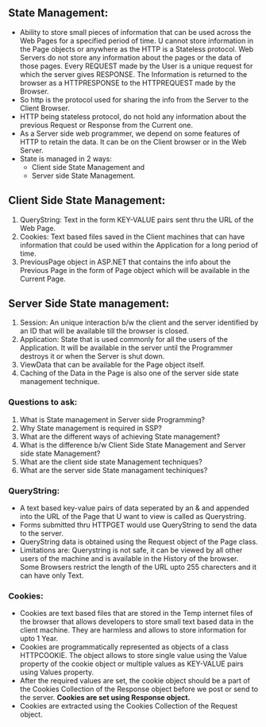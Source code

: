 ## State Management: 
- Ability to store small pieces of information that can be used across the Web Pages for a specified period of time. U cannot store information in the Page objects or anywhere as the HTTP is a Stateless protocol. Web Servers do not store any information about the pages or the data of those pages. Every REQUEST made by the User is a unique request for which the server gives RESPONSE. The Information is returned to the browser as a HTTPRESPONSE to the HTTPREQUEST made by the Browser. 
- So http is the protocol used for sharing the info from the Server to the Client Browser. 
- HTTP being stateless protocol, do not hold any information about the previous Request or Response from the Current one.
- As a Server side web programmer, we depend on some features of HTTP to retain the data. It can be on the Client browser or in the Web Server. 
- State is managed in 2 ways: 
  - Client side State Management and 
  - Server side State Management.

## Client Side State Management:
1. QueryString: Text in the form KEY-VALUE pairs sent thru the URL of the Web Page.
2. Cookies: Text based files saved in the Client machines that can have information that could be used within the Application for a long period of time.
3. PreviousPage object in ASP.NET that contains the info about the Previous Page in  the form of Page object which will be available in the Current Page.   

## Server Side State management:
1. Session: An unique interaction b/w the client and the server identified by an ID that will be available till the browser is closed. 
2. Application: State that is used commonly for all the users of the Application. It will be available in the server until the Programmer destroys it or when the Server is shut down. 
3. ViewData that can be available for the Page object itself.
4. Caching of the Data in the Page is also one of the server side state management technique. 

### Questions to ask:
1. What is State management in Server side Programming?
2. Why State management is required in SSP?
3. What are the different ways of achieving State management?
4. What is the difference b/w Client Side State Management and Server side state Management?
5. What are the client side state Management techniques?
6. What are the server side State managament techiniques?

### QueryString: 
- A text based key-value pairs of data seperated by an & and appended into the URL of the Page that U want to view is called as Querystring. 
- Forms submitted thru HTTPGET would use QueryString to send the data to the server. 
- QueryString data is obtained using the Request object of the Page class.
- Limitations are: Querystring is not safe, it can be viewed by all other users of the machine and is available in the History of the browser. Some Browsers restrict the length of the URL upto 255 charecters and it can have only Text.

### Cookies:
- Cookies are text based files that are stored in the Temp internet files of the browser that allows developers to store small text based data in the client machine. They are harmless and allows to store information for upto 1 Year.
- Cookies are programmatically represented as objects of a class HTTPCOOKIE. The object allows to store single value using the Value property of the cookie object or multiple values as KEY-VALUE pairs using Values property. 
- After the required values are set, the cookie object should be a part of the Cookies Collection of the Response object before we post or send to the server. **Cookies are set using Response object.** 
- Cookies are extracted using the Cookies Collection of the Request object.





   
